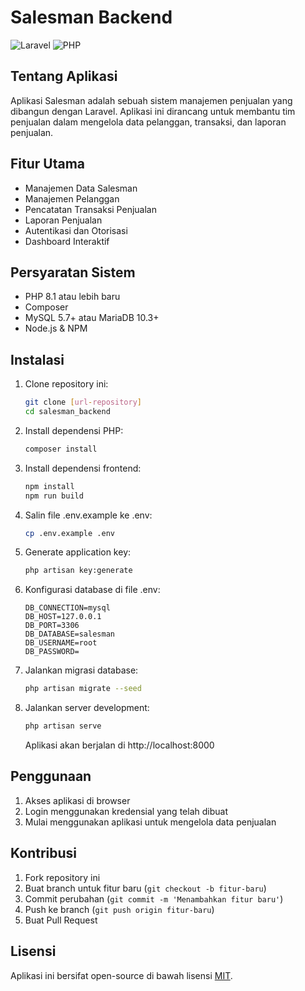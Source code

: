 # Salesman Backend

![Laravel](https://img.shields.io/badge/laravel-%23FF2D20.svg?style=for-the-badge&logo=laravel&logoColor=white)
![PHP](https://img.shields.io/badge/php-%23777BB4.svg?style=for-the-badge&logo=php&logoColor=white)

## Tentang Aplikasi

Aplikasi Salesman adalah sebuah sistem manajemen penjualan yang dibangun dengan Laravel. Aplikasi ini dirancang untuk membantu tim penjualan dalam mengelola data pelanggan, transaksi, dan laporan penjualan.

## Fitur Utama

- Manajemen Data Salesman
- Manajemen Pelanggan
- Pencatatan Transaksi Penjualan
- Laporan Penjualan
- Autentikasi dan Otorisasi
- Dashboard Interaktif

## Persyaratan Sistem

- PHP 8.1 atau lebih baru
- Composer
- MySQL 5.7+ atau MariaDB 10.3+
- Node.js & NPM

## Instalasi

1. Clone repository ini:
   ```bash
   git clone [url-repository]
   cd salesman_backend
   ```

2. Install dependensi PHP:
   ```bash
   composer install
   ```

3. Install dependensi frontend:
   ```bash
   npm install
   npm run build
   ```

4. Salin file .env.example ke .env:
   ```bash
   cp .env.example .env
   ```

5. Generate application key:
   ```bash
   php artisan key:generate
   ```

6. Konfigurasi database di file .env:
   ```env
   DB_CONNECTION=mysql
   DB_HOST=127.0.0.1
   DB_PORT=3306
   DB_DATABASE=salesman
   DB_USERNAME=root
   DB_PASSWORD=
   ```

7. Jalankan migrasi database:
   ```bash
   php artisan migrate --seed
   ```

8. Jalankan server development:
   ```bash
   php artisan serve
   ```

   Aplikasi akan berjalan di http://localhost:8000

## Penggunaan

1. Akses aplikasi di browser
2. Login menggunakan kredensial yang telah dibuat
3. Mulai menggunakan aplikasi untuk mengelola data penjualan

## Kontribusi

1. Fork repository ini
2. Buat branch untuk fitur baru (`git checkout -b fitur-baru`)
3. Commit perubahan (`git commit -m 'Menambahkan fitur baru'`)
4. Push ke branch (`git push origin fitur-baru`)
5. Buat Pull Request

## Lisensi

Aplikasi ini bersifat open-source di bawah lisensi [MIT](https://opensource.org/licenses/MIT).
